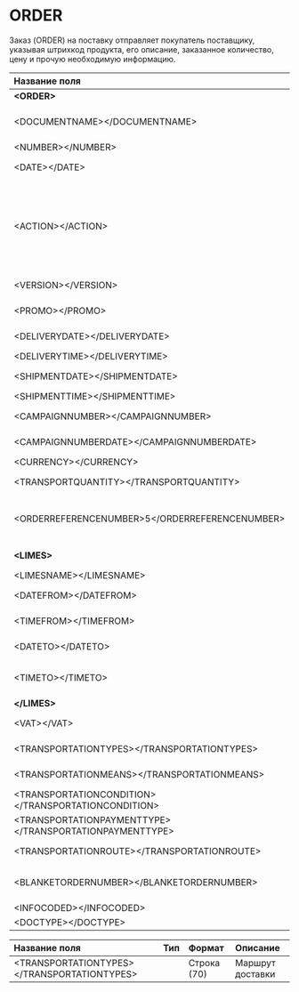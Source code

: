 # ORDER

Заказ \(ORDER\) на поставку отправляет покупатель поставщику, указывая штрихкод продукта, его описание, заказанное количество, цену и прочую необходимую информацию.

| **Название поля** | **Тип** | **Формат** | **Описание** |
| :--- | :--- | :--- | :--- |
| **&lt;ORDER&gt;** |  |  | заказа |
| &lt;DOCUMENTNAME&gt;&lt;/DOCUMENTNAME&gt; | М | Число положительное | Название документа \(220 —заказ\) |
| &lt;NUMBER&gt;&lt;/NUMBER&gt; | М | Строка \(50\) | Номер заказа |
| &lt;DATE&gt;&lt;/DATE&gt; | М | Дата \(ГГГГ-ММ-ДД\) | Дата документа |
| &lt;ACTION&gt;&lt;/ACTION&gt; | О | «4», «5», «27», «29» | 4 — поставка изменена, 5 — замена документа, 29 — поставка принята, 27 — поставка не принята |
| &lt;VERSION&gt;&lt;/VERSION&gt; | O | Число положительное | Версия заказа |
| &lt;PROMO&gt;&lt;/PROMO&gt; | O | «0», «1» | Акция: 0 — нет, 1 — есть |
| &lt;DELIVERYDATE&gt;&lt;/DELIVERYDATE&gt; | М | Дата \(ГГГГ-ММ-ДД\) | Дата поставки |
| &lt;DELIVERYTIME&gt;&lt;/DELIVERYTIME&gt; | O | Время \(чч:мм\) | Время поставки |
| &lt;SHIPMENTDATE&gt;&lt;/SHIPMENTDATE&gt; | O | Дата \(ГГГГ-ММ-ДД\) | Дата отгрузки6 |
| &lt;SHIPMENTTIME&gt;&lt;/SHIPMENTTIME&gt; | O | Время \(чч:мм\) | Время отгрузки |
| &lt;CAMPAIGNNUMBER&gt;&lt;/CAMPAIGNNUMBER&gt; | O | Строка \(70\) | Номер договора на поставку |
| &lt;CAMPAIGNNUMBERDATE&gt;&lt;/CAMPAIGNNUMBERDATE&gt; | O | Дата \(ГГГГ-ММ-ДД\) | Дата договора |
| &lt;CURRENCY&gt;&lt;/CURRENCY&gt; | O | Строка \(3\) | Код валюты |
| &lt;TRANSPORTQUANTITY&gt;&lt;/TRANSPORTQUANTITY&gt; | O | Число положительное | Количество машин |
| &lt;ORDERREFERENCENUMBER&gt;5&lt;/ORDERREFERENCENUMBER&gt; |  | Строка \(16\) | Уникальный номер заказа для отслеживания |
| **&lt;LIMES&gt;** |  |  | Детали транспорта |
| &lt;LIMESNAME&gt;&lt;/LIMESNAME&gt; | O | Строка \(70\) | Название рампы |
| &lt;DATEFROM&gt;&lt;/DATEFROM&gt; | O | Дата \(ГГГГ-ММ-ДД\) | Дата прибытия транспорта |
| &lt;TIMEFROM&gt;&lt;/TIMEFROM&gt; | O | Время \(чч:мм\) | Время прибытия транспорта |
| &lt;DATETO&gt;&lt;/DATETO&gt; | O | Дата \(ГГГГ-ММ-ДД\) | Дата окончания отгрузки |
| &lt;TIMETO&gt;&lt;/TIMETO&gt; | O | Время \(чч:мм\) | Время окончания отгрузки |
| **&lt;/LIMES&gt;** |  |  |  |
| &lt;VAT&gt;&lt;/VAT&gt; | O | Число положительное | Ставка НДС, % |
| &lt;TRANSPORTATIONTYPES&gt;&lt;/TRANSPORTATIONTYPES&gt; | O | Строка \(35\) | Вид транспортировки |
| &lt;TRANSPORTATIONMEANS&gt;&lt;/TRANSPORTATIONMEANS&gt; | O | Строка \(70\) | Транспортное средство |
| &lt;TRANSPORTATIONCONDITION&gt;&lt;/TRANSPORTATIONCONDITION&gt; | O | Строка \(70\) | Условия транспортировки |
| &lt;TRANSPORTATIONPAYMENTTYPE&gt;&lt;/TRANSPORTATIONPAYMENTTYPE&gt; | O | Строка \(35\) | Тип оплаты доставки |
| &lt;TRANSPORTATIONROUTE&gt;&lt;/TRANSPORTATIONROUTE&gt; | O | Строка \(70\) | Маршрут доставки |
| &lt;BLANKETORDERNUMBER&gt;&lt;/BLANKETORDERNUMBER&gt; | O | Строка \(35\) | Номер бланкового заказа |
| &lt;INFOCODED&gt;&lt;/INFOCODED&gt; | O | Строка \(35\) | Инфокод |
| &lt;DOCTYPE&gt;&lt;/DOCTYPE&gt; | O | Строка \(1\) | \(\(\( |



| Название поля | Тип  | Формат | Описание |
| :--- | :--- | :--- | :--- |
| &lt;TRANSPORTATIONTYPES&gt;&lt;/TRANSPORTATIONTYPES&gt; |  | Строка \(70\) | Маршрут доставки |



